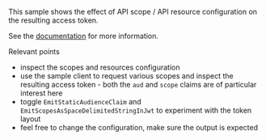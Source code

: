 This sample shows the effect of API scope / API resource configuration on the resulting access token.

See the [documentation](https://docs.duendesoftware.com/identityserver/v7/fundamentals/resources/) for more information.

Relevant points

* inspect the scopes and resources configuration
* use the sample client to request various scopes and inspect the resulting access token - both the `aud` and `scope` claims are of particular interest here
* toggle `EmitStaticAudienceClaim` and `EmitScopesAsSpaceDelimitedStringInJwt` to experiment with the token layout
* feel free to change the configuration, make sure the output is expected